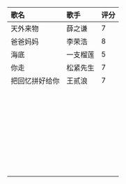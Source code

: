 | 歌名           | 歌手     | 评分 |
| :------------- | :------- | :--- |
| 天外来物       | 薛之谦   | 7    |
| 爸爸妈妈       | 李荣浩   | 8    |
| 海底           | 一支榴莲 | 5    |
| 你走           | 松紧先生 | 7    |
| 把回忆拼好给你 | 王贰浪   | 7    |
|                |          |      |
|                |          |      |
|                |          |      |
|                |          |      |
|                |          |      |
|                |          |      |
|                |          |      |
|                |          |      |
|                |          |      |
|                |          |      |
|                |          |      |
|                |          |      |
|                |          |      |
|                |          |      |
|                |          |      |
|                |          |      |
|                |          |      |
|                |          |      |
|                |          |      |
|                |          |      |
|                |          |      |
|                |          |      |
|                |          |      |
|                |          |      |
|                |          |      |
|                |          |      |
|                |          |      |
|                |          |      |
|                |          |      |
|                |          |      |
|                |          |      |
|                |          |      |
|                |          |      |
|                |          |      |